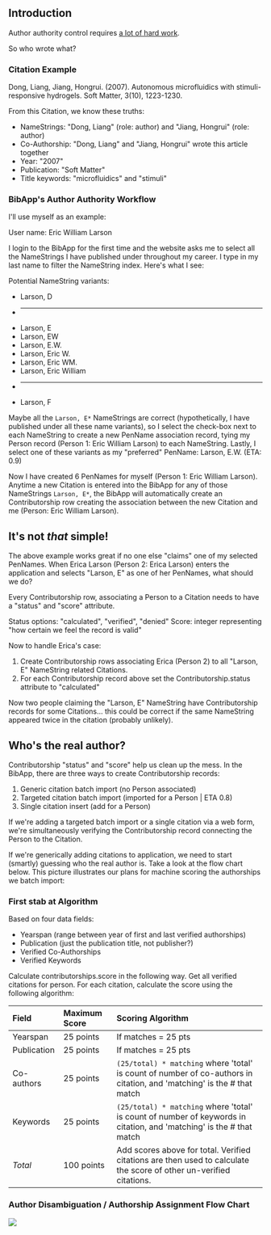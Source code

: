 ## Introduction ##

Author authority control requires [a lot of hard work](https://mail2.cni.org/Lists/CNI-ANNOUNCE/Message/113246.html).

So who wrote what?

### Citation Example ###

Dong, Liang, Jiang, Hongrui. (2007). Autonomous microfluidics with stimuli-responsive hydrogels. Soft Matter, 3(10), 1223-1230.

From this Citation, we know these truths:

  * NameStrings: "Dong, Liang" (role: author) and "Jiang, Hongrui" (role: author)
  * Co-Authorship: "Dong, Liang" and "Jiang, Hongrui" wrote this article together
  * Year: "2007"
  * Publication: "Soft Matter"
  * Title keywords: "microfluidics" and "stimuli"

### BibApp's Author Authority Workflow ###

I'll use myself as an example:

User name: Eric William Larson

I login to the BibApp for the first time and the website asks me to select all the NameStrings I have published under throughout my career.  I type in my last name to filter the NameString index.  Here's what I see:

Potential NameString variants:

  * Larson, D
  * ---
  * Larson, E
  * Larson, EW
  * Larson, E.W.
  * Larson, Eric W.
  * Larson, Eric WM.
  * Larson, Eric William
  * ---
  * Larson, F

Maybe all the `Larson, E*` NameStrings are correct (hypothetically, I have published under all these name variants), so I select the check-box next to each NameString to create a new PenName association record, tying my Person record (Person 1: Eric William Larson) to each NameString.  Lastly, I select one of these variants as my "preferred" PenName: Larson, E.W. (ETA: 0.9)

Now I have created 6 PenNames for myself (Person 1: Eric William Larson).  Anytime a new Citation is entered into the BibApp for any of those NameStrings `Larson, E*`, the BibApp will automatically create an Contributorship row creating the association between the new Citation and me (Person: Eric William Larson).

## It's not _that_ simple! ##

The above example works great if no one else "claims" one of my selected PenNames.  When Erica Larson (Person 2: Erica Larson) enters the application and selects "Larson, E" as one of her PenNames, what should we do?

Every Contributorship row, associating a Person to a Citation needs to have a "status" and "score" attribute.

Status options: "calculated", "verified", "denied"
Score: integer representing "how certain we feel the record is valid"

Now to handle Erica's case:

  1. Create Contributorship rows associating Erica (Person 2) to all "Larson, E" NameString related Citations.
  1. For each Contributorship record above set the Contributorship.status attribute to "calculated"

Now two people claiming the "Larson, E" NameString have Contributorship records for some Citations... this could be correct if the same NameString appeared twice in the citation (probably unlikely).

## Who's the real author? ##

Contributorship "status" and "score" help us clean up the mess.  In the BibApp, there are three ways to create Contributorship records:

  1. Generic citation batch import (no Person associated)
  1. Targeted citation batch import (imported for a Person | ETA 0.8)
  1. Single citation insert (add for a Person)

If we're adding a targeted batch import or a single citation via a web form, we're simultaneously verifying the Contributorship record connecting the Person to the Citation.

If we're generically adding citations to application, we need to start (smartly) guessing who the real author is.  Take a look at the flow chart below.  This picture illustrates our plans for machine scoring the authorships we batch import:

### First stab at Algorithm ###

Based on four data fields:
  * Yearspan (range between year of first and last verified authorships)
  * Publication (just the publication title, not publisher?)
  * Verified Co-Authorships
  * Verified Keywords

Calculate contributorships.score in the following way. Get all verified citations for person. For each citation, calculate the score using the following algorithm:

| **Field**  | **Maximum Score** | **Scoring Algorithm** |
|:-----------|:------------------|:----------------------|
| Yearspan   | 25 points         | If matches = 25 pts   |
| Publication | 25 points         | If matches = 25 pts   |
| Co-authors | 25 points         | `(25/total) * matching`  where 'total' is count of number of co-authors in citation, and 'matching' is the # that match |
| Keywords   | 25 points         | `(25/total) * matching`  where 'total' is count of number of keywords in citation, and 'matching' is the # that match |
| _Total_    | 100 points        | Add scores above for total.  Verified citations are then used to calculate the score of other un-verified citations. |

### Author Disambiguation / Authorship Assignment Flow Chart ###

[![](http://www.gliffy.com/pubdoc/1371131/M.jpg)](http://www.gliffy.com/publish/1371131/)